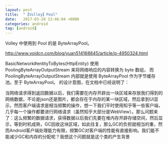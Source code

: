 ```yaml
---
layout: post
title:  "【Volley】Pool"
date:   2017-03-20 13:46:04 +0800
categories: android
tag: [android]
---
```

Volley 中使用到 Pool 的是 ByteArrayPool。

http://www.voidcn.com/blog/yuan514168845/article/p-4950324.html

BasicNetwork#entityToBytes(HttpEntity) 使用 PoolingByteArrayOutputStream 来将网络响应的内容转换为 byte 数组，
而 PoolingByteArrayOutputStream 内部就是使用 ByteArrayPool 作为字节缓存池。至于 ByteArrayPool。 的设计意图，在文档中已经说明了：

当网络请求得到返回数据以后，我们需要在内存开辟出一块区域来存放我们得到的网络数据，不论是json还是图片，都会存在于内存的某一块区域，然后拿到UI显示，然而客户端请求是相当频繁的操作，想一下我们平时使用知乎等一些客户端，几乎每一个操作都要进行网络请求（虽然知乎大部分是WebView）。那么问题来了：这么频繁的数据请求，获得数据以后我们先要在堆内存开辟存储空间，然后显示，等到时机成熟，GC回收这块区域，如此往复，那么GC的负担就相当的重，然而Android客户端处理能力有限，频繁GC对客户端的性能有直接影响。我们能不能减少GC和内存的分配呢？我想这个问题就是这个类的产生背景
